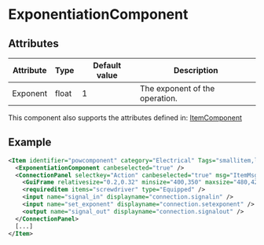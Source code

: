 # ExponentiationComponent


## Attributes

| Attribute | Type  | Default value | Description                    |
|-----------|-------|---------------|--------------------------------|
| Exponent  | float | 1             | The exponent of the operation. |

This component also supports the attributes defined in: [ItemComponent](ItemComponent.md)


## Example
```xml
<Item identifier="powcomponent" category="Electrical" Tags="smallitem,logic" maxstacksize="8" linkable="false" cargocontaineridentifier="metalcrate" scale="0.5" impactsoundtag="impact_metal_light" isshootable="true">
  <ExponentiationComponent canbeselected="true" />
  <ConnectionPanel selectkey="Action" canbeselected="true" msg="ItemMsgRewireScrewdriver" hudpriority="10">
    <GuiFrame relativesize="0.2,0.32" minsize="400,350" maxsize="480,420" anchor="Center" style="ConnectionPanel" />
    <requireditem items="screwdriver" type="Equipped" />
    <input name="signal_in" displayname="connection.signalin" />
    <input name="set_exponent" displayname="connection.setexponent" />
    <output name="signal_out" displayname="connection.signalout" />
  </ConnectionPanel>
  [...]
</Item>
```

